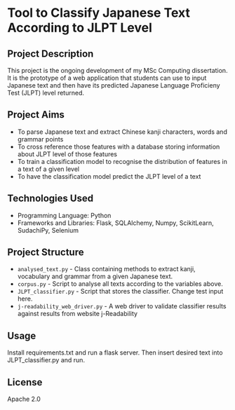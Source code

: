 # Tool to Classify Japanese Text According to JLPT Level

## Project Description

This project is the ongoing development of my MSc Computing dissertation. It is the prototype of a web application that students can use to input Japanese text and then have its predicted Japanese Language Proficieny Test (JLPT) level returned.

## Project Aims

- To parse Japanese text and extract Chinese kanji characters, words and grammar points
- To cross reference those features with a database storing information about JLPT level of those features
- To train a classification model to recognise the distribution of features in a text of a given level
- To have the classification model predict the JLPT level of a text


## Technologies Used

- Programming Language: Python
- Frameworks and Libraries: Flask, SQLAlchemy, Numpy, ScikitLearn, SudachiPy, Selenium

## Project Structure

- `analysed_text.py` - Class containing methods to extract kanji, vocabulary and grammar from a given Japanese text.
- `corpus.py` - Script to analyse all texts according to the variables above.
- `JLPT_classifier.py` - Script that stores the classifier. Change test input here.
- `j-readability_web_driver.py` - A web driver to validate classifier results against results from website j-Readability


## Usage

Install requirements.txt and run a flask server. Then insert desired text into JLPT_classifier.py and run.

## License
Apache 2.0
